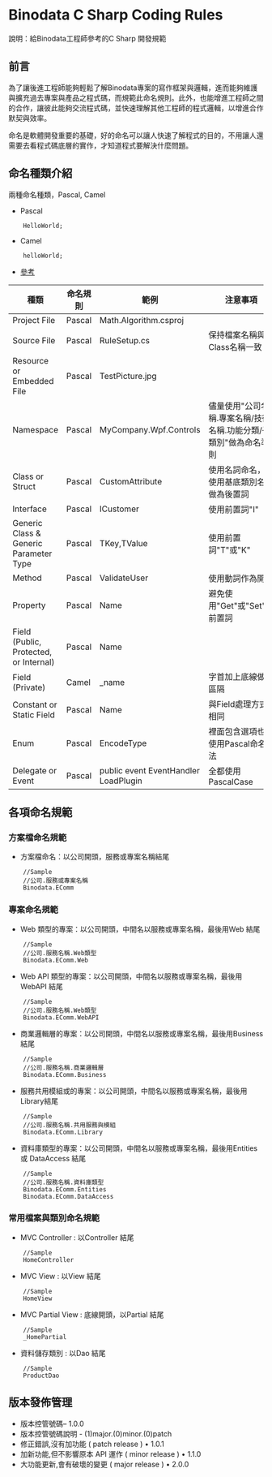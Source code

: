 # Binodata C Sharp Coding Rules

說明：給Binodata工程師參考的C Sharp 開發規範

## 前言
為了讓後進工程師能夠輕鬆了解Binodata專案的寫作框架與邏輯，進而能夠維護與擴充過去專案與產品之程式碼，而規範此命名規則。此外，也能增進工程師之間的合作，讓彼此能夠交流程式碼，並快速理解其他工程師的程式邏輯，以增進合作默契與效率。

命名是軟體開發重要的基礎，好的命名可以讓人快速了解程式的目的，不用讓人還需要去看程式碼底層的實作，才知道程式要解決什麼問題。

## 命名種類介紹

兩種命名種類，Pascal, Camel

* Pascal

```<CSharp>
    HelloWorld;
```


* Camel



```<CSharp>
    helloWorld;
```



* [參考](http://www.dotblogs.com.tw/ouch1978/archive/2010/10/30/c-sharp-naming-convention.aspx)

|種類      						|命名規則  |範例 |注意事項|
|-------------------------------|---------|-----|-------|
|Project File  					|Pascal   |Math.Algorithm.csproj |  |
|Source File     				|Pascal	| RuleSetup.cs | 保持檔案名稱與Class名稱一致|
|Resource or Embedded File    	|Pascal	| TestPicture.jpg | |
|Namespace     					|Pascal	| MyCompany.Wpf.Controls|儘量使用"公司名稱.專案名稱/技術名稱.功能分類/子類別"做為命名準則|
|Class or Struct     			|Pascal	| CustomAttribute| 使用名詞命名，並使用基底類別名稱做為後置詞|
|Interface     					|Pascal	|ICustomer | 使用前置詞"I"|
|Generic Class & Generic Parameter Type     |Pascal| TKey,TValue| 使用前置詞"T"或"K" |
|Method     						|Pascal	| ValidateUser| 使用動詞作為開頭|
|Property     					|Pascal	| Name| 避免使用"Get"或"Set"當前置詞|
|Field (Public, Protected, or Internal)     |Pascal| Name| |
|Field (Private)     			|Camel		| _name| 字首加上底線做為區隔 |
|Constant or Static Field     |Pascal	|Name | 與Field處理方式相同|
|Enum     						|Pascal	|EncodeType | 裡面包含選項也是使用Pascal命名法|
|Delegate or Event|Pascal|public event EventHandler LoadPlugin|全都使用 PascalCase|


## 各項命名規範


### 方案檔命名規範

* 方案檔命名：以公司開頭，服務或專案名稱結尾

```<CSharp>
    //Sample
    //公司.服務或專案名稱
    Binodata.EComm
```

### 專案命名規範

* Web 類型的專案：以公司開頭，中間名以服務或專案名稱，最後用Web 結尾

```<CSharp>
    //Sample
    //公司.服務名稱.Web類型
    Binodata.EComm.Web
```

* Web API 類型的專案：以公司開頭，中間名以服務或專案名稱，最後用WebAPI 結尾

```<CSharp>
    //Sample
    //公司.服務名稱.Web類型
    Binodata.EComm.WebAPI
```

* 商業邏輯層的專案：以公司開頭，中間名以服務或專案名稱，最後用Business結尾

```<CSharp>
    //Sample
    //公司.服務名稱.商業邏輯層
    Binodata.EComm.Business
```

* 服務共用模組或的專案：以公司開頭，中間名以服務或專案名稱，最後用Library結尾

```<CSharp>
    //Sample
    //公司.服務名稱.共用服務與模組
    Binodata.EComm.Library
```

* 資料庫類型的專案：以公司開頭，中間名以服務或專案名稱，最後用Entities 或 DataAccess 結尾

```<CSharp>
    //Sample
    //公司.服務名稱.資料庫類型
    Binodata.EComm.Entities
    Binodata.EComm.DataAccess
```

### 常用檔案與類別命名規範

* MVC Controller :  以Controller 結尾

```<CSharp>
    //Sample
    HomeController
```

* MVC View :  以View 結尾

```<CSharp>
    //Sample
    HomeView
```

* MVC Partial View :  底線開頭，以Partial 結尾

```<CSharp>
    //Sample
    _HomePartial
```

* 資料儲存類別 :  以Dao 結尾

```<CSharp>
    //Sample
    ProductDao
```



## 版本發佈管理


* 版本控管號碼– 1.0.0
* 版本控管號碼說明 - (1)major.(0)minor.(0)patch
* 修正錯誤,沒有加功能 ( patch release ) • 1.0.1
* 加新功能,但不影響原本 API 運作 ( minor release ) • 1.1.0
* 大功能更新,會有破壞的變更 ( major release ) • 2.0.0	

